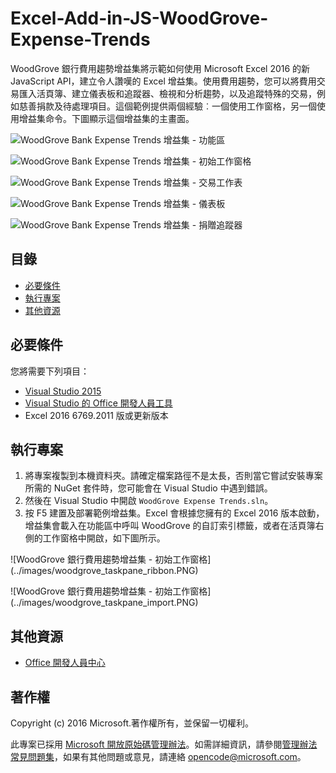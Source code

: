﻿# <a name="excel-add-in-js-woodgrove-expense-trends"></a>Excel-Add-in-JS-WoodGrove-Expense-Trends

WoodGrove 銀行費用趨勢增益集將示範如何使用 Microsoft Excel 2016 的新 JavaScript API，建立令人讚嘆的 Excel 增益集。使用費用趨勢，您可以將費用交易匯入活頁簿、建立儀表板和追蹤器、檢視和分析趨勢，以及追蹤特殊的交易，例如慈善捐款及待處理項目。這個範例提供兩個經驗︰一個使用工作窗格，另一個使用增益集命令。下圖顯示這個增益集的主畫面。

![WoodGrove Bank Expense Trends 增益集 - 功能區](../images/woodgrove_taskpane_ribbon.PNG)

![WoodGrove Bank Expense Trends 增益集 - 初始工作窗格](../images/woodgrove_taskpane_import.PNG)

![WoodGrove Bank Expense Trends 增益集 - 交易工作表](../images/woodgrove_taskpane_data.PNG)

![WoodGrove Bank Expense Trends 增益集 - 儀表板](../images/woodgrove_taskpane_dashboard.PNG)

![WoodGrove Bank Expense Trends 增益集 - 捐贈追蹤器](../images/woodgrove_taskpane_donations.PNG)

## <a name="table-of-contents"></a>目錄

- [必要條件](#prerequisites)
- [執行專案](#run-the-project)
- [其他資源](#additional-resources)

## <a name="prerequisites"></a>必要條件

您將需要下列項目：

- [Visual Studio 2015](https://www.visualstudio.com/downloads/download-visual-studio-vs.aspx)
- [Visual Studio 的 Office 開發人員工具](https://www.visualstudio.com/en-us/features/office-tools-vs.aspx)
- Excel 2016 6769.2011 版或更新版本

## <a name="run-the-project"></a>執行專案

1. 將專案複製到本機資料夾。請確定檔案路徑不是太長，否則當它嘗試安裝專案所需的 NuGet 套件時，您可能會在 Visual Studio 中遇到錯誤。
2. 然後在 Visual Studio 中開啟 `WoodGrove Expense Trends.sln`。
3. 按 F5 建置及部署範例增益集。Excel 會根據您擁有的 Excel 2016 版本啟動，增益集會載入在功能區中呼叫 WoodGrove 的自訂索引標籤，或者在活頁簿右側的工作窗格中開啟，如下圖所示。

![WoodGrove 銀行費用趨勢增益集 - 初始工作窗格] (../images/woodgrove_taskpane_ribbon.PNG)

![WoodGrove 銀行費用趨勢增益集 - 初始工作窗格] (../images/woodgrove_taskpane_import.PNG)

## <a name="additional-resources"></a>其他資源

- [Office 開發人員中心](http://dev.office.com/)

## <a name="copyright"></a>著作權

Copyright (c) 2016 Microsoft.著作權所有，並保留一切權利。

此專案已採用 [Microsoft 開放原始碼管理辦法](https://opensource.microsoft.com/codeofconduct/)。如需詳細資訊，請參閱[管理辦法常見問題集](https://opensource.microsoft.com/codeofconduct/faq/)，如果有其他問題或意見，請連絡 [opencode@microsoft.com](mailto:opencode@microsoft.com)。
